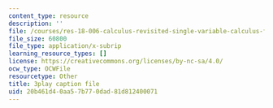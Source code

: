 ```yaml
---
content_type: resource
description: ''
file: /courses/res-18-006-calculus-revisited-single-variable-calculus-fall-2010/20b461d40aa57b770dad81d812400071_lLmt2UPPuY4.srt
file_size: 60800
file_type: application/x-subrip
learning_resource_types: []
license: https://creativecommons.org/licenses/by-nc-sa/4.0/
ocw_type: OCWFile
resourcetype: Other
title: 3play caption file
uid: 20b461d4-0aa5-7b77-0dad-81d812400071
---
```

